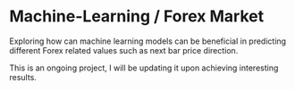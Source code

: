 # Machine-Learning / Forex Market

Exploring how can machine learning models can be beneficial in predicting different Forex related values such as next bar price direction. 

This is an ongoing project, I will be updating it upon achieving interesting results. 

